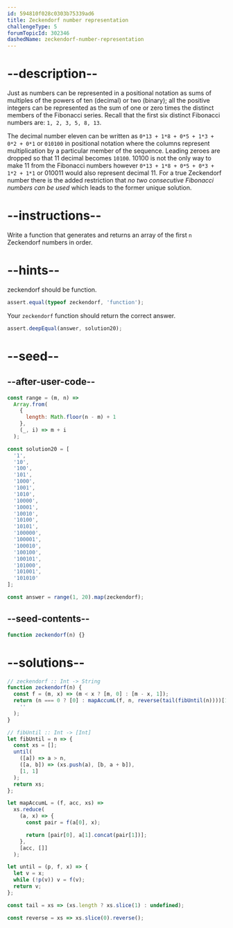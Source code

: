 ```yaml
---
id: 594810f028c0303b75339ad6
title: Zeckendorf number representation
challengeType: 5
forumTopicId: 302346
dashedName: zeckendorf-number-representation
---
```


# --description--

Just as numbers can be represented in a positional notation as sums of multiples of the powers of ten (decimal) or two (binary); all the positive integers can be represented as the sum of one or zero times the distinct members of the Fibonacci series. Recall that the first six distinct Fibonacci numbers are: `1, 2, 3, 5, 8, 13`.

The decimal number eleven can be written as `0*13 + 1*8 + 0*5 + 1*3 + 0*2 + 0*1` or `010100` in positional notation where the columns represent multiplication by a particular member of the sequence. Leading zeroes are dropped so that 11 decimal becomes `10100`. 10100 is not the only way to make 11 from the Fibonacci numbers however `0*13 + 1*8 + 0*5 + 0*3 + 1*2 + 1*1` or 010011 would also represent decimal 11. For a true Zeckendorf number there is the added restriction that _no two consecutive Fibonacci numbers can be used_ which leads to the former unique solution.

# --instructions--

Write a function that generates and returns an array of the first `n` Zeckendorf numbers in order.

# --hints--

zeckendorf should be function.

```js
assert.equal(typeof zeckendorf, 'function');
```

Your `zeckendorf` function should return the correct answer.

```js
assert.deepEqual(answer, solution20);
```

# --seed--

## --after-user-code--

```js
const range = (m, n) =>
  Array.from(
    {
      length: Math.floor(n - m) + 1
    },
    (_, i) => m + i
  );

const solution20 = [
  '1',
  '10',
  '100',
  '101',
  '1000',
  '1001',
  '1010',
  '10000',
  '10001',
  '10010',
  '10100',
  '10101',
  '100000',
  '100001',
  '100010',
  '100100',
  '100101',
  '101000',
  '101001',
  '101010'
];

const answer = range(1, 20).map(zeckendorf);
```

## --seed-contents--

```js
function zeckendorf(n) {}
```

# --solutions--

```js
// zeckendorf :: Int -> String
function zeckendorf(n) {
  const f = (m, x) => (m < x ? [m, 0] : [m - x, 1]);
  return (n === 0 ? [0] : mapAccumL(f, n, reverse(tail(fibUntil(n))))[1]).join(
    ''
  );
}

// fibUntil :: Int -> [Int]
let fibUntil = n => {
  const xs = [];
  until(
    ([a]) => a > n,
    ([a, b]) => (xs.push(a), [b, a + b]),
    [1, 1]
  );
  return xs;
};

let mapAccumL = (f, acc, xs) =>
  xs.reduce(
    (a, x) => {
      const pair = f(a[0], x);

      return [pair[0], a[1].concat(pair[1])];
    },
    [acc, []]
  );

let until = (p, f, x) => {
  let v = x;
  while (!p(v)) v = f(v);
  return v;
};

const tail = xs => (xs.length ? xs.slice(1) : undefined);

const reverse = xs => xs.slice(0).reverse();
```
